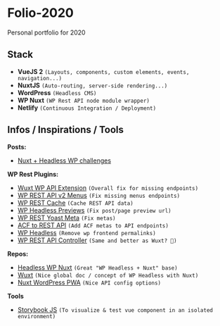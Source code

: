 # Folio-2020
Personal portfolio for 2020

## Stack
- **VueJS 2** `(Layouts, components, custom elements, events, navigation...)`
- **NuxtJS** `(Auto-routing, server-side rendering...)`
- **WordPress** `(Headless CMS)`
- **WP Nuxt** `(WP Rest API node module wrapper)`
- **Netlify** `(Continuous Integration / Deployment)`


## Infos / Inspirations / Tools
**Posts:**
- [Nuxt + Headless WP challenges](https://medium.com/@chris.geelhoed/nuxt-and-headless-wordpress-motivations-and-challenges-3685f649e045)

**WP Rest Plugins:**
- [Wuxt WP API Extension](https://wordpress.org/plugins/wuxt-headless-wp-api-extensions/) `(Overall fix for missing endpoints)`
- [WP REST API v2 Menus](https://fr.wordpress.org/plugins/wp-rest-api-v2-menus/) `(Fix missing menus endpoints)`
- [WP REST Cache](https://wordpress.org/plugins/wp-rest-cache/) `(Cache REST API data)`
- [WP Headless Previews](https://github.com/chris-geelhoed/wp-headless-previews) `(Fix post/page preview url)`
- [WP REST Yoast Meta](https://wordpress.org/plugins/wp-rest-yoast-meta/) `(Fix metas)`
- [ACF to REST API](https://wordpress.org/plugins/acf-to-rest-api/) `(Add ACF metas to API endpoints)`
- [WP Headless](https://wordpress.org/plugins/wp-headless/) `(Remove wp frontend permalinks)`
- [WP REST API Controller](https://fr.wordpress.org/plugins/wp-rest-api-controller/) `(Same and better as Wuxt? 🤔)`

**Repos:**
- [Headless WP Nuxt](https://github.com/netlify-labs/headless-wp-nuxt) `(Great "WP Headless + Nuxt" base)`
- [Wuxt](https://github.com/northosts/wuxt) `(Nice global doc / concept of WP Headless with Nuxt)`
- [Nuxt WordPress PWA](https://github.com/srhise/nuxt-wordpress-pwa) `(Nice API config options)`

**Tools**
- [Storybook JS](https://storybook.js.org/) `(To visualize & test vue component in an isolated environment)`
